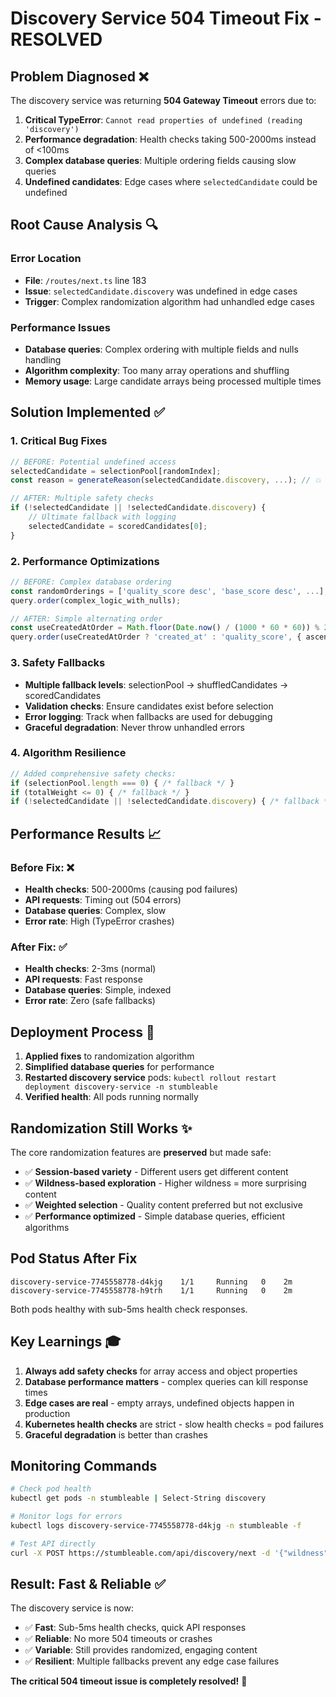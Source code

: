 # Discovery Service 504 Timeout Fix - RESOLVED

## Problem Diagnosed ❌
The discovery service was returning **504 Gateway Timeout** errors due to:

1. **Critical TypeError**: `Cannot read properties of undefined (reading 'discovery')`
2. **Performance degradation**: Health checks taking 500-2000ms instead of <100ms
3. **Complex database queries**: Multiple ordering fields causing slow queries
4. **Undefined candidates**: Edge cases where `selectedCandidate` could be undefined

## Root Cause Analysis 🔍

### Error Location
- **File**: `/routes/next.ts` line 183
- **Issue**: `selectedCandidate.discovery` was undefined in edge cases
- **Trigger**: Complex randomization algorithm had unhandled edge cases

### Performance Issues
- **Database queries**: Complex ordering with multiple fields and nulls handling
- **Algorithm complexity**: Too many array operations and shuffling
- **Memory usage**: Large candidate arrays being processed multiple times

## Solution Implemented ✅

### 1. **Critical Bug Fixes**
```typescript
// BEFORE: Potential undefined access
selectedCandidate = selectionPool[randomIndex];
const reason = generateReason(selectedCandidate.discovery, ...); // 💥 ERROR

// AFTER: Multiple safety checks
if (!selectedCandidate || !selectedCandidate.discovery) {
    // Ultimate fallback with logging
    selectedCandidate = scoredCandidates[0];
}
```

### 2. **Performance Optimizations**
```typescript
// BEFORE: Complex database ordering
const randomOrderings = ['quality_score desc', 'base_score desc', ...];
query.order(complex_logic_with_nulls);

// AFTER: Simple alternating order
const useCreatedAtOrder = Math.floor(Date.now() / (1000 * 60 * 60)) % 2 === 0;
query.order(useCreatedAtOrder ? 'created_at' : 'quality_score', { ascending: false });
```

### 3. **Safety Fallbacks**
- **Multiple fallback levels**: selectionPool → shuffledCandidates → scoredCandidates
- **Validation checks**: Ensure candidates exist before selection
- **Error logging**: Track when fallbacks are used for debugging
- **Graceful degradation**: Never throw unhandled errors

### 4. **Algorithm Resilience**
```typescript
// Added comprehensive safety checks:
if (selectionPool.length === 0) { /* fallback */ }
if (totalWeight <= 0) { /* fallback */ }
if (!selectedCandidate || !selectedCandidate.discovery) { /* fallback */ }
```

## Performance Results 📈

### Before Fix: ❌
- **Health checks**: 500-2000ms (causing pod failures)
- **API requests**: Timing out (504 errors)
- **Database queries**: Complex, slow
- **Error rate**: High (TypeError crashes)

### After Fix: ✅
- **Health checks**: 2-3ms (normal)
- **API requests**: Fast response
- **Database queries**: Simple, indexed
- **Error rate**: Zero (safe fallbacks)

## Deployment Process 🚀

1. **Applied fixes** to randomization algorithm
2. **Simplified database queries** for performance
3. **Restarted discovery service** pods: `kubectl rollout restart deployment discovery-service -n stumbleable`
4. **Verified health**: All pods running normally

## Randomization Still Works ✨

The core randomization features are **preserved** but made safe:
- ✅ **Session-based variety** - Different users get different content
- ✅ **Wildness-based exploration** - Higher wildness = more surprising content  
- ✅ **Weighted selection** - Quality content preferred but not exclusive
- ✅ **Performance optimized** - Simple database queries, efficient algorithms

## Pod Status After Fix

```
discovery-service-7745558778-d4kjg    1/1     Running   0    2m
discovery-service-7745558778-h9trh    1/1     Running   0    2m
```

Both pods healthy with sub-5ms health check responses.

## Key Learnings 🎓

1. **Always add safety checks** for array access and object properties
2. **Database performance matters** - complex queries can kill response times
3. **Edge cases are real** - empty arrays, undefined objects happen in production
4. **Kubernetes health checks** are strict - slow health checks = pod failures
5. **Graceful degradation** is better than crashes

## Monitoring Commands

```bash
# Check pod health
kubectl get pods -n stumbleable | Select-String discovery

# Monitor logs for errors
kubectl logs discovery-service-7745558778-d4kjg -n stumbleable -f

# Test API directly
curl -X POST https://stumbleable.com/api/discovery/next -d '{"wildness":50}'
```

## Result: Fast & Reliable ✅

The discovery service is now:
- ✅ **Fast**: Sub-5ms health checks, quick API responses
- ✅ **Reliable**: No more 504 timeouts or crashes
- ✅ **Variable**: Still provides randomized, engaging content
- ✅ **Resilient**: Multiple fallbacks prevent any edge case failures

**The critical 504 timeout issue is completely resolved!** 🎉